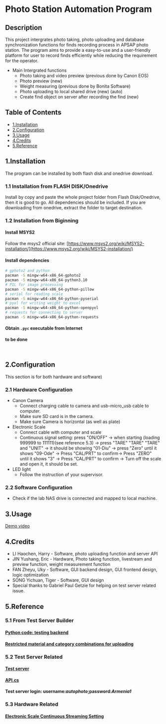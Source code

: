 # Photo Station Automation Program 
## Description
This project intergrates photo taking, photo uploading and database synchronization functions for finds recording process in APSAP photo station. The program aims to provide a easy-to-use and a user-friendly platform for user to record finds efficiently while reducing the requirement for the operator.
&nbsp;
* Main Intergrated functions
  * Photo taking and video preview (previous done by Canon EOS)
  * Photo preview (new)
  * Weight measuring (previous done by Bonita Software)
  * Photo uploading to local shared drive (new) (auto)
  * Create find object on server after recording the find (new)
&nbsp;
## Table of Contents
* [1.Installation](##1Installation)
* [2.Configuration](##2Configuration)
* [3.Usage](##3Usage)
* [4.Credits](##4Credits)
* [5.Reference](##5Reference)
&nbsp;
## 1.Installation 
The program can be installed by both flash disk and onedrive download.
### 1.1 Installation from FLASH DISK/Onedrive
Install by copy and paste the whole project folder from Flash Disk/Onedrive, then it is good to go. All dependencies should be included. If you are downloading from onedrive, extract the folder to target destination. 
### 1.2 Installation from Biginning
#### Install MSYS2
Follow the msys2 official site:
[https://www.msys2.org/wiki/MSYS2-installation/](https://www.msys2.org/wiki/MSYS2-installation/)
#### Install dependencies
```bash
# gphoto2 and python
pacman -S mingw-w64-x86_64-gphoto2
pacman -S mingw-w64-x86_64-python3.10
# PIL for image processing
pacman -S mingw-w64-x86_64-python-pillow
# serial for reading scale
pacman -S mingw-w64-x86_64-python-pyserial
# pyxl for writing weight to excel
pacman -S mingw-w64-x86_64-python-openpyxl
# requests for connecting to server
pacman -S mingw-w64-x86_64-python-requests
```
#### Obtain `.pyc` executable from Internet
__to be done__

&nbsp;
## 2.Configuration 
This section is for both hardware and software)
### 2.1 Hardware Configuration
* Canon Camera
  * Connect charging cable to camera and usb-micro_usb cable to computer.
  * Make sure SD card is in the camera.
  * Make sure Camera is horizontal (as well as plate)
* Electronic Scale
  * Connect cable with computer and scale
  * Continuous signal setting: press "ON/OFF" -> when starting (loading 999999 to 111111)(see reference 5.3) -> press "TARE" "TARE" "TARE" and "UNIT" -> it should be showing "01-Diu" -> press "Zero" until it shows "09-Ode" -> Press "CAL/PRT" to confirm-> Press "ZERO" until it shows "3" -> Press "CAL/PRT" to confirm -> Turn off the scale and open it, it should be set.
* LED light
  * Follow the instruction of your supervisor.
### 2.2 Software Configuration
* Check if the lab NAS drive is connected and mapped to local machine.
&nbsp;
## 3.Usage
[Demo video]()
&nbsp;
## 4.Credits
* LI Haochen, Harry - Software, photo uploading function and server API
* JIN Yushang, Eric - Hardware, Photo taking function, livestream and preview function, weight measurement function
* FAN Zheyu, Uky - Software, GUI backend design, GUI frontend design, logic optimization
* SONG Yichuan, Tiger - Software, GUI design
* Special thanks to Gabriel Paul Getzie for helping on test server related issue.
&nbsp;
## 5.Reference
### 5.1 From Test Server Builder
#### [Python code: testing backend](https://github.com/ggetzie/aslcv2_be/blob/master/main/test_local.py)
#### [Restricted material and category combinations for uploading](https://j20200007.kotsf.com/asl/api/find/mc/)
### 5.2 Test Server Related
#### [Test server](https://j20200007.kotsf.com/asl/)
#### [API.cs](https://github.com/ggetzie/ObjectPhotoUploader/blob/master/ObjectPhotoUploader/API.cs)
#### Test server login: username:*autophoto*;password:*Armenia1*
### 5.3 Hardware Related
#### [Electronic Scale Continuous Streaming Setting](https://forum.arduino.cc/t/interfacing-with-scales-rs232-gm-series-scales-bonita-labs-gmb-flb-forelibra-solved/906449/8)
